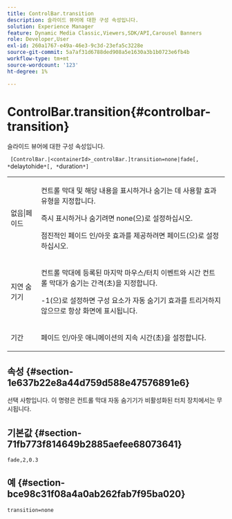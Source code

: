 ```yaml
---
title: ControlBar.transition
description: 슬라이드 뷰어에 대한 구성 속성입니다.
solution: Experience Manager
feature: Dynamic Media Classic,Viewers,SDK/API,Carousel Banners
role: Developer,User
exl-id: 260a1767-e49a-46e3-9c3d-23efa5c3228e
source-git-commit: 5a7af31d6788ded908a5e1630a3b1b0723e6fb4b
workflow-type: tm+mt
source-wordcount: '123'
ht-degree: 1%

---
```


# ControlBar.transition{#controlbar-transition}

슬라이드 뷰어에 대한 구성 속성입니다.

` [ControlBar.|<containerId>_controlBar.]transition=none|fade[, *`delaytohide`*[, *`duration`*]`

<table id="table_441553CD34C94A58A9D7CBF772DEDDB6"> 
 <tbody> 
  <tr> 
   <td colname="col1"> <p> <span class="codeph"> 없음|페이드</span> </p> </td> 
   <td colname="col2"> <p> 컨트롤 막대 및 해당 내용을 표시하거나 숨기는 데 사용할 효과 유형을 지정합니다. </p> <p>즉시 표시하거나 숨기려면 <span class="codeph"> none</span>(으)로 설정하십시오. </p> <p>점진적인 페이드 인/아웃 효과를 제공하려면 <span class="codeph"> 페이드</span>(으)로 설정하십시오. </p> </td> 
  </tr> 
  <tr> 
   <td colname="col1"> <p><span class="codeph"><span class="varname"> 지연 숨기기</span></span> </p> </td> 
   <td colname="col2"> <p> 컨트롤 막대에 등록된 마지막 마우스/터치 이벤트와 시간 컨트롤 막대가 숨기는 간격(초)을 지정합니다. </p> <p><span class="codeph"> -1</span>(으)로 설정하면 구성 요소가 자동 숨기기 효과를 트리거하지 않으므로 항상 화면에 표시됩니다. </p> </td> 
  </tr> 
  <tr> 
   <td colname="col1"> <p><span class="codeph"><span class="varname"> 기간</span></span> </p> </td> 
   <td colname="col2"> <p> 페이드 인/아웃 애니메이션의 지속 시간(초)을 설정합니다. </p> </td> 
  </tr> 
 </tbody> 
</table>

## 속성 {#section-1e637b22e8a44d759d588e47576891e6}

선택 사항입니다. 이 명령은 컨트롤 막대 자동 숨기기가 비활성화된 터치 장치에서는 무시됩니다.

## 기본값 {#section-71fb773f814649b2885aefee68073641}

`fade,2,0.3`

## 예 {#section-bce98c31f08a4a0ab262fab7f95ba020}

```
transition=none
```
